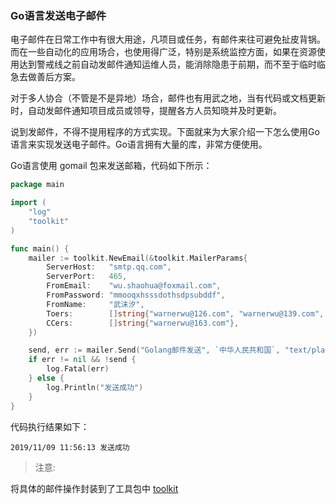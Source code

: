 ### Go语言发送电子邮件

电子邮件在日常工作中有很大用途，凡项目或任务，有邮件来往可避免扯皮背锅。而在一些自动化的应用场合，也使用得广泛，特别是系统监控方面，如果在资源使用达到警戒线之前自动发邮件通知运维人员，能消除隐患于前期，而不至于临时临急去做善后方案。

对于多人协合（不管是不是异地）场合，邮件也有用武之地，当有代码或文档更新时，自动发邮件通知项目成员或领导，提醒各方人员知晓并及时更新。

说到发邮件，不得不提用程序的方式实现。下面就来为大家介绍一下怎么使用Go语言来实现发送电子邮件。Go语言拥有大量的库，非常方便使用。

Go语言使用 gomail 包来发送邮箱，代码如下所示：

```go
package main

import (
	"log"
	"toolkit"
)

func main() {
	mailer := toolkit.NewEmail(&toolkit.MailerParams{
		ServerHost:   "smtp.qq.com",
		ServerPort:   465,
		FromEmail:    "wu.shaohua@foxmail.com",
		FromPassword: "mmooqxhsssdothsdpsubddf",
		FromName:     "武沫汐",
		Toers:        []string{"warnerwu@126.com", "warnerwu@139.com", "contact.shaohua@gmail.com"},
		CCers:        []string{"warnerwu@163.com"},
	})

	send, err := mailer.Send("Golang邮件发送", `中华人民共和国`, "text/plain")
	if err != nil && !send {
		log.Fatal(err)
	} else {
		log.Println("发送成功")
	}
}
```

代码执行结果如下：

```text
2019/11/09 11:56:13 发送成功
```

> 注意:

将具体的邮件操作封装到了工具包中 [toolkit](https://github.com/wumoxi/toolkit)

